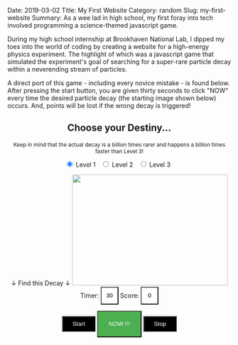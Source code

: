 Date: 2019-03-02
Title: My First Website
Category: random
Slug: my-first-website
Summary: As a wee lad in high school, my first foray into tech involved programming a science-themed javascript game.  

During my high school internship at Brookhaven National Lab, I dipped my toes into the world of
coding by creating a website for a high-energy physics experiment. The highlight of which was a
javascript game that simulated the experiment's goal of searching for a super-rare particle 
decay within a neverending stream of particles.

A direct port of this game - including every novice mistake - is found below. After pressing the 
start button, you are given thirty seconds to click "NOW" every time the desired particle decay (the 
starting image shown below) occurs. And, points will be lost if the wrong decay is triggered! 

<script>
							
	function finish(){		
        final_score = document.getElementById("score").value;				
				
        if (final_score<=-5){
			message ="You're very sad score was " + final_score + ". Not too good, bro. What happened?" 
        }
        if(0>=final_score && final_score>=-4){	
            message = "You're score was " + final_score + ". Ummm, better luck next time..."
        }
        if(4>=final_score && final_score>=1){	
            message = "You're final score was " + final_score + ". You did pretty good, nice job."
        }
        if(17>=final_score && final_score>=7){	
            message = "You're super-duper great score was " + final_score + ". Very nice, you're the ultimate physicist."
        }				
		if(final_score>=18){
			message = "In real life, you wouldn't see that many decays. You lose, cheater!"
		}	
		return message
    }
 
    KImg = new Array(6)
    KImg[0] = new Image();
    KImg[0].src="/assets/random/2019/decay_1.png";
    KImg[1] = new Image();
    KImg[1].src="/assets/random/2019/decay_2.png";
    KImg[2] = new Image();
    KImg[2].src="/assets/random/2019/decay_correct.png";
    KImg[3] = new Image();
    KImg[3].src="/assets/random/2019/decay_3.png";
    KImg[4] = new Image();
    KImg[4].src="/assets/random/2019/decay_4.png";
    KImg[5] = new Image();
    KImg[5].src="/assets/random/2019/decay_5.png";    

    function check_score(){
        if (document.images[0].hidden == false){
            document.getElementById("score").value++;
        } else {
            document.getElementById("score").value--;
        }
    }   
    
    function change_to_image(show_image_index){
        for (var i = 0, length = KImg.length; i < length; i++) {
            if (i == show_image_index) {
                document.images[i].hidden=false;       
            } else {
                document.images[i].hidden=true;  
            }
        }      
    }
    
    imageTimer = null;
    countDownTimer= null;
    function stopCounters(){
        if (imageTimer !== null) {
            clearInterval(imageTimer);
        }        
        if (countDownTimer !== null) {
            clearInterval(countDownTimer);
        }          
       
        change_to_image(0);
        document.getElementById("correct_decay_arrow_down").style.visibility = "visible";
    }        
        
    function imageCycler(){
        randomInt = Math.floor(Math.random() * 6);
        change_to_image(randomInt);      
        document.getElementById("score").innerHTML =  document.getElementById("score").value    
     }        
        
    function setup_images() {
	    var radios = document.getElementsByName('tic');
            for (var i = 0, length = radios.length; i < length; i++) {
                if (radios[i].checked) {
                    imageTimer = setInterval(imageCycler, radios[i].value);        
                }
            }
    }
    
    function countDownClock(){
        var currentTime = document.getElementById("countdown").value--;
        document.getElementById("countdown").innerHTML = currentTime;
        
        if(currentTime <=0){
            document.getElementById("finalMessage").innerHTML = finish();
            stopCounters();
        }
    }        
        
    function setup_counter() {
        stopCounters();
        document.getElementById("correct_decay_arrow_down").style.visibility = "hidden";
        document.getElementById("countdown").value = 30;
        document.getElementById("score").value = 0;
        countDownTimer = setInterval(countDownClock, 1000);
        imageCycler()
        document.getElementById("finalMessage").innerHTML = "";
    }

</script>
<form name=speed>
    <center>    
    <h2>Choose your Destiny...</h2>
    <p style="font-size: 12px">Keep in mind that the actual decay is a billion times rarer and happens a billion times faster than Level 3!</p>
        <input type="radio" value="1050" name=tic checked="checked"> Level 1 &nbsp
        <input type="radio" value="600" name=tic> Level 2 &nbsp 
        <input type="radio" value="25" name=tic> Level 3 &nbsp          
    </center>
</form>

<center>
    <span id=correct_decay_arrow_down> &#8595; Find this Decay &#8595; </span>  
    <img height=250 src="/assets/random/2019/decay_correct.png" width=350 border=0> 
    <img height=250 src="/assets/random/2019/decay_1.png" width=350 border=0 hidden> 
    <img height=250 src="/assets/random/2019/decay_2.png" width=350 border=0 hidden> 
    <img height=250 src="/assets/random/2019/decay_3.png" width=350 border=0 hidden> 
    <img height=250 src="/assets/random/2019/decay_4.png" width=350 border=0 hidden>
    <img height=250 src="/assets/random/2019/decay_5.png" width=350 border=0 hidden>
</center>

<center>
Timer: <button id="countdown" style="width: 40px; height: 40px; background-color: white; color: black;">30</button>
Score: <button id="score" style="width: 40px; height: 40px; background-color: white; color: black;">0</button>

<p id="finalMessage" > </p>

<button onClick="setup_counter();setup_images();" style="width: 75; height: 35px; background-color: black; color: white;">Start</button>
<button onClick="check_score()" style="width: 100px; height: 60px; background-color: #4CAF50; color: white;"> NOW !!! </button>
<button onClick="stopCounters()" style="width: 75px; height: 35px; background-color: black; color: white;">Stop</button>
</center>